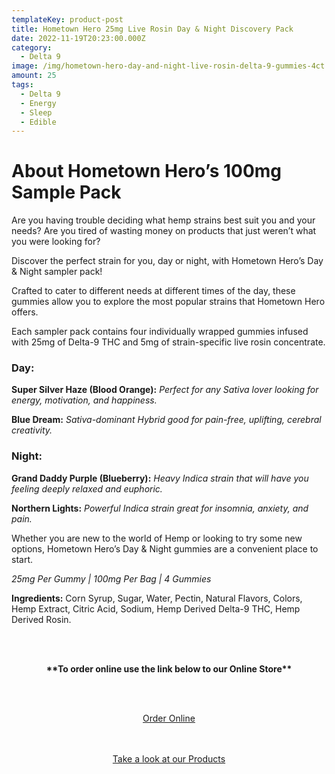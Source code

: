 ```yaml
---
templateKey: product-post
title: Hometown Hero 25mg Live Rosin Day & Night Discovery Pack
date: 2022-11-19T20:23:00.000Z
category:
  - Delta 9
image: /img/hometown-hero-day-and-night-live-rosin-delta-9-gummies-4ct.jpg
amount: 25
tags:
  - Delta 9
  - Energy
  - Sleep
  - Edible
---
```

# **About Hometown Hero’s 100mg Sample Pack**

Are you having trouble deciding what hemp strains best suit you and your needs? Are you tired of wasting money on products that just weren’t what you were looking for?

Discover the perfect strain for you, day or night, with Hometown Hero’s Day & Night sampler pack!

Crafted to cater to different needs at different times of the day, these gummies allow you to explore the most popular strains that Hometown Hero offers.

Each sampler pack contains four individually wrapped gummies infused with 25mg of Delta-9 THC and 5mg of strain-specific live rosin concentrate.

### **Day:**

**Super Silver Haze (Blood Orange):** *Perfect for any Sativa lover looking for energy, motivation, and happiness.*

**Blue Dream:** *Sativa-dominant Hybrid good for pain-free, uplifting, cerebral creativity.*

### **Night:**

**Grand Daddy Purple (Blueberry):** *Heavy Indica strain that will have you feeling deeply relaxed and euphoric.*

**Northern Lights:** *Powerful Indica strain great for insomnia, anxiety, and pain.*

Whether you are new to the world of Hemp or looking to try some new options, Hometown Hero’s Day & Night gummies are a convenient place to start.

*25mg Per Gummy | 100mg Per Bag | 4 Gummies*

**Ingredients:** Corn Syrup, Sugar, Water, Pectin, Natural Flavors, Colors, Hemp Extract, Citric Acid, Sodium, Hemp Derived Delta-9 THC, Hemp Derived Rosin.

<br><br>

<Center>

**\*\*To order online use the link below to our Online Store\*\***

<br><br>

<Center><a class="link-view-more-products" target="_blank" href="https://capitalcbd.shop/product/hometown-hero-live-rosin-25mg-day-and-nightd9-gummies/">Order Online</a></

<br><br><br>

<Center><a class="link-view-more-products" target="_blank" href="https://capitalamericanshaman.com/products">Take a look at our Products</a></Center>

<br><br>